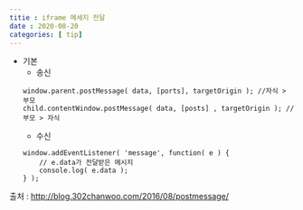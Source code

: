 ```yaml
---
titie : iframe 메세지 전달
date : 2020-08-20
categories: [ tip]
---
```

+ 기본
	+ 송신
	```
	window.parent.postMessage( data, [ports], targetOrigin ); //자식 > 부모
	child.contentWindow.postMessage( data, [posts] , targetOrigin ); // 부모 > 자식
	```
	+ 수신
	```
	window.addEventListener( 'message', function( e ) {
    	// e.data가 전달받은 메시지
    	console.log( e.data );
	} );
	```
출처 : http://blog.302chanwoo.com/2016/08/postmessage/
